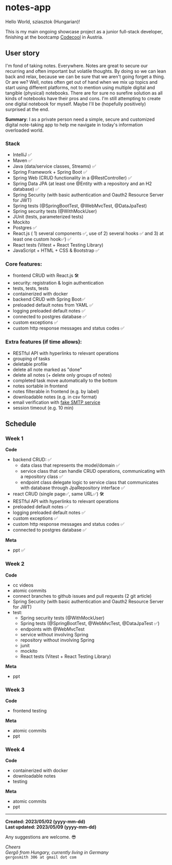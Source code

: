 # notes-app

Hello World, sziasztok (Hungarian)!

This is my main ongoing showcase project as a junior full-stack developer, finishing at the bootcamp [Codecool](https://codecool.com/at/) in Austria.

## User story ##
I'm fond of taking notes. Everywhere. Notes are great to secure our recurring and often important but volatile thoughts. By doing so we can lean back and relax, because we can be sure that we aren't going forget a thing. Or are we? Well, notes often get out of hand when we mix up topics and start using different platforms, not to mention using multiple digital and tangible (physical) notebooks. There are for sure no surefire solution as all kinds of notebooks have their pros and cons. I'm still attempting to create one digital notebook for myself. Maybe I'll be (hopefully positively) surprised at the end. 

**Summary**: I as a private person need a simple, secure and customized digital note-taking app to help me navigate in today's information overloaded world.

### Stack ###
- IntelliJ ✅
- Maven ✅
- Java (data/service classes, Streams) ✅
- Spring Framework + Spring Boot ✅
- Spring Web (CRUD functionality in a @RestController) ✅
- Spring Data JPA (at least one @Entity with a repository and an H2 database) ✅
- Spring Security (with basic authentication and Oauth2 Resource  Server for JWT)
- Spring tests (@SpringBootTest, @WebMvcTest, @DataJpaTest)
- Spring security tests (@WithMockUser)
- JUnit (tests, parameterized tests)
- Mockito
- Postgres ✅
- React.js ( 1) several components ✅, use of 2) several hooks ✅ and 3) at least one custom hook✅) ✅
- React tests (Vitest + React Testing Library)
- JavaScript + HTML + CSS & Bootstrap ✅

### Core features: ###
- frontend CRUD with React.js 🛠️
- security: registration & login authentication
- tests, tests, tests
- containerized with docker
- backend CRUD with Spring Boot✅
- preloaded default notes from YAML ✅
- logging preloaded default notes ✅
- connected to postgres database ✅
- custom exceptions ✅
- custom http response messages and status codes ✅

### Extra features (if time allows): ###
- RESTful API with hyperlinks to relevant operations
- grouping of tasks
- deletable profile
- delete all note marked as "done"
- delete all notes (+ delete only groups of notes)
- completed task move automatically to the bottom
- notes sortable in frontend
- notes filterable in frontend (e.g. by label)
- downloadable notes (e.g. in csv format)
- email verification with [fake SMTP service](https://ethereal.email/)
- session timeout (e.g. 10 min)

## Schedule ##

### Week 1 ###

**Code**
- backend CRUD: ✅
    - data class that represents the model/domain ✅
    - service class that can handle CRUD operations, communicating with a repository class ✅
    - endpoint class delegate logic to service class that communicates with database through JpaRepository interface ✅
- react CRUD (single page✅, same URL✅) 🛠️
- RESTful API with hyperlinks to relevant operations
- preloaded default notes ✅
- logging preloaded default notes ✅
- custom exceptions ✅
- custom http response messages and status codes ✅
- connected to postgres database ✅

**Meta**
- ppt ✅

### Week 2 ###

**Code**
- cc videos
- atomic commits
- connect branches to github issues and pull requests (2 git article)
- Spring Security (with basic authentication and Oauth2 Resource  Server for JWT)
- test:
    - Spring security tests (@WithMockUser)
    - Spring tests (@SpringBootTest, @WebMvcTest, @DataJpaTest ✅)
    - endpoints with @WebMvcTest
    - service without involving Spring
    - repository without involving Spring
    - junit
    - mockito
    - React tests (Vitest + React Testing Library)

**Meta**
- ppt

### Week 3 ###

**Code**
- frontend testing

**Meta**
- atomic commits
- ppt

### Week 4 ###

**Code**
- containerized with docker
- downloadable notes
- testing

**Meta**
- atomic commits
- ppt

---

**Created: 2023/05/02 (yyyy-mm-dd) <br />
Last updated: 2023/05/09 (yyyy-mm-dd)**

Any suggestions are welcome. 😎

_Cheers <br />
Gergő from Hungary, currently living in Germany_<br />
`gergosmith 306 at gmail dot com`

